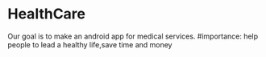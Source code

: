 # HealthCare
Our goal is to make an android app for medical services.   #importance:  help people to lead a healthy life,save time and money
